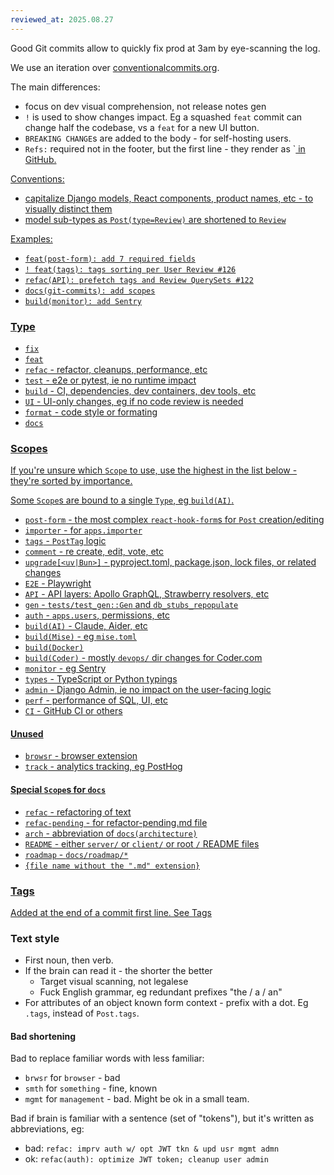 ```yaml
---
reviewed_at: 2025.08.27
---
```


Good Git commits allow to quickly fix prod at 3am by eye-scanning the log.

We use an iteration over [conventionalcommits.org](https://www.conventionalcommits.org).

The main differences:
- focus on dev visual comprehension, not release notes gen
- `!` is used to show changes impact. Eg a squashed `feat` commit can change half the codebase, vs a `feat` for a new UI button.
- `BREAKING CHANGE`s are added to the body - for self-hosting users.
- `Refs:` required not in the footer, but the first line - they render as `<a href> in GitHub.

Conventions:
- capitalize Django models, React components, product names, etc - to visually distinct them
- model sub-types as `Post(type=Review)` are shortened to `Review`

Examples:
- `feat(post-form): add 7 required fields`
- `! feat(tags): tags sorting per User Review #126`
- `refac(API): prefetch tags and Review QuerySets #122`
- `docs(git-commits): add scopes`
- `build(monitor): add Sentry`

### Type

- `fix`
- `feat`
- `refac` - refactor, cleanups, performance, etc
- `test` - e2e or pytest, ie no runtime impact
- `build` - CI, dependencies, dev containers, dev tools, etc
- `UI` - UI-only changes, eg if no code review is needed
- `format` - code style or formating
- `docs`

### Scopes

If you're unsure which `Scope` to use, use the highest in the list below - they're sorted by importance.

Some `Scope`s are bound to a single `Type`, eg `build(AI)`.

- `post-form` - the most complex `react-hook-form`s for `Post` creation/editing
- `importer` - for `apps.importer`
- `tags` - `PostTag` logic
- `comment` - re create, edit, vote, etc
- `upgrade[<uv|Bun>]` - pyproject.toml, package.json, lock files, or related changes
- `E2E` - Playwright
- `API` - API layers: Apollo GraphQL, Strawberry resolvers, etc
- `gen` - `tests/test_gen::Gen` and `db_stubs_repopulate`
- `auth` - `apps.users`, permissions, etc
- `build(AI)` - Claude, Aider, etc
- `build(Mise)` - eg `mise.toml`
- `build(Docker)`
- `build(Coder)` - mostly `devops/` dir changes for Coder.com
- `monitor` - eg Sentry
- `types` - TypeScript or Python typings
- `admin` - Django Admin, ie no impact on the user-facing logic
- `perf` - performance of SQL, UI, etc
- `CI` - GitHub CI or others

#### Unused
- `browsr` - browser extension
- `track` - analytics tracking, eg PostHog

#### Special `Scope`s for `docs`
- `refac` - refactoring of text
- `refac-pending` - for refactor-pending.md file
- `arch` - abbreviation of `docs(architecture)`
- `README` - either `server/` or `client/` or root `/` README files
- `roadmap` - `docs/roadmap/*`
- `{file name without the ".md" extension}`

### Tags

Added at the end of a commit first line. See [Tags](/docs/code-style.md#Tags)

### Text style

- First noun, then verb.
- If the brain can read it - the shorter the better
	- Target visual scanning, not legalese
	- Fuck English grammar, eg redundant prefixes "the / a / an"
- For attributes of an object known form context - prefix with a dot. Eg `.tags`, instead of `Post.tags`.

#### Bad shortening

Bad to replace familiar words with less familiar:
- `brwsr` for `browser` - bad
- `smth` for `something` - fine, known
- `mgmt` for `management` - bad. Might be ok in a small team.

Bad if brain is familiar with a sentence (set of "tokens"), but it's written as abbreviations, eg:
- bad: `refac: imprv auth w/ opt JWT tkn & upd usr mgmt admn`
- ok: `refac(auth): optimize JWT token; cleanup user admin`
